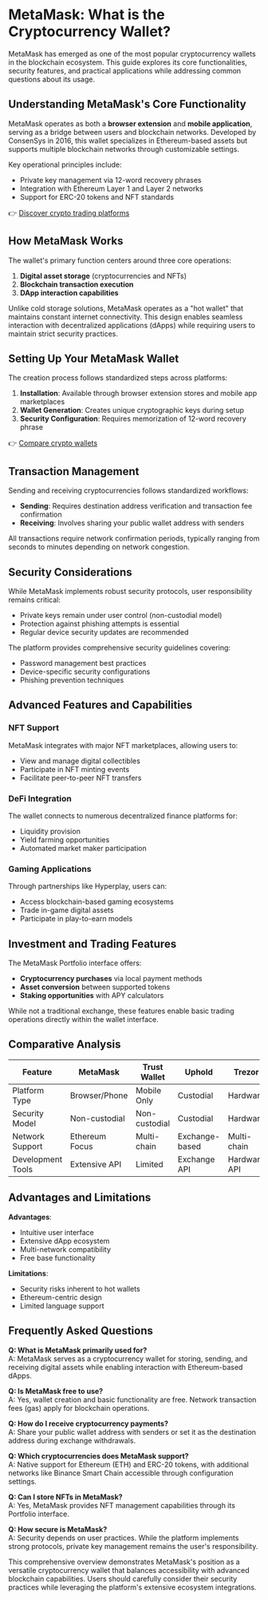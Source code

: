 # MetaMask: What is the Cryptocurrency Wallet?

MetaMask has emerged as one of the most popular cryptocurrency wallets in the blockchain ecosystem. This guide explores its core functionalities, security features, and practical applications while addressing common questions about its usage.

## Understanding MetaMask's Core Functionality

MetaMask operates as both a **browser extension** and **mobile application**, serving as a bridge between users and blockchain networks. Developed by ConsenSys in 2016, this wallet specializes in Ethereum-based assets but supports multiple blockchain networks through customizable settings.

Key operational principles include:
- Private key management via 12-word recovery phrases
- Integration with Ethereum Layer 1 and Layer 2 networks
- Support for ERC-20 tokens and NFT standards

👉 [Discover crypto trading platforms](https://bit.ly/okx-bonus)

## How MetaMask Works

The wallet's primary function centers around three core operations:
1. **Digital asset storage** (cryptocurrencies and NFTs)
2. **Blockchain transaction execution**
3. **DApp interaction capabilities**

Unlike cold storage solutions, MetaMask operates as a "hot wallet" that maintains constant internet connectivity. This design enables seamless interaction with decentralized applications (dApps) while requiring users to maintain strict security practices.

## Setting Up Your MetaMask Wallet

The creation process follows standardized steps across platforms:

1. **Installation**: Available through browser extension stores and mobile app marketplaces
2. **Wallet Generation**: Creates unique cryptographic keys during setup
3. **Security Configuration**: Requires memorization of 12-word recovery phrase

👉 [Compare crypto wallets](https://bit.ly/okx-bonus)

## Transaction Management

Sending and receiving cryptocurrencies follows standardized workflows:
- **Sending**: Requires destination address verification and transaction fee confirmation
- **Receiving**: Involves sharing your public wallet address with senders

All transactions require network confirmation periods, typically ranging from seconds to minutes depending on network congestion.

## Security Considerations

While MetaMask implements robust security protocols, user responsibility remains critical:
- Private keys remain under user control (non-custodial model)
- Protection against phishing attempts is essential
- Regular device security updates are recommended

The platform provides comprehensive security guidelines covering:
- Password management best practices
- Device-specific security configurations
- Phishing prevention techniques

## Advanced Features and Capabilities

### NFT Support
MetaMask integrates with major NFT marketplaces, allowing users to:
- View and manage digital collectibles
- Participate in NFT minting events
- Facilitate peer-to-peer NFT transfers

### DeFi Integration
The wallet connects to numerous decentralized finance platforms for:
- Liquidity provision
- Yield farming opportunities
- Automated market maker participation

### Gaming Applications
Through partnerships like Hyperplay, users can:
- Access blockchain-based gaming ecosystems
- Trade in-game digital assets
- Participate in play-to-earn models

## Investment and Trading Features

The MetaMask Portfolio interface offers:
- **Cryptocurrency purchases** via local payment methods
- **Asset conversion** between supported tokens
- **Staking opportunities** with APY calculators

While not a traditional exchange, these features enable basic trading operations directly within the wallet interface.

## Comparative Analysis

| Feature              | MetaMask       | Trust Wallet   | Uphold         | Trezor         |
|----------------------|----------------|----------------|----------------|----------------|
| Platform Type        | Browser/Phone  | Mobile Only    | Custodial      | Hardware       |
| Security Model       | Non-custodial  | Non-custodial  | Custodial      | Hardware       |
| Network Support      | Ethereum Focus | Multi-chain    | Exchange-based | Multi-chain    |
| Development Tools     | Extensive API  | Limited        | Exchange API   | Hardware API   |

## Advantages and Limitations

**Advantages**:
- Intuitive user interface
- Extensive dApp ecosystem
- Multi-network compatibility
- Free base functionality

**Limitations**:
- Security risks inherent to hot wallets
- Ethereum-centric design
- Limited language support

## Frequently Asked Questions

**Q: What is MetaMask primarily used for?**  
A: MetaMask serves as a cryptocurrency wallet for storing, sending, and receiving digital assets while enabling interaction with Ethereum-based dApps.

**Q: Is MetaMask free to use?**  
A: Yes, wallet creation and basic functionality are free. Network transaction fees (gas) apply for blockchain operations.

**Q: How do I receive cryptocurrency payments?**  
A: Share your public wallet address with senders or set it as the destination address during exchange withdrawals.

**Q: Which cryptocurrencies does MetaMask support?**  
A: Native support for Ethereum (ETH) and ERC-20 tokens, with additional networks like Binance Smart Chain accessible through configuration settings.

**Q: Can I store NFTs in MetaMask?**  
A: Yes, MetaMask provides NFT management capabilities through its Portfolio interface.

**Q: How secure is MetaMask?**  
A: Security depends on user practices. While the platform implements strong protocols, private key management remains the user's responsibility.

This comprehensive overview demonstrates MetaMask's position as a versatile cryptocurrency wallet that balances accessibility with advanced blockchain capabilities. Users should carefully consider their security practices while leveraging the platform's extensive ecosystem integrations.